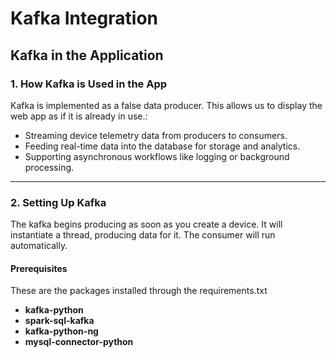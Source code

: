 # Kafka Integration

<!-- 
Include:
1. How Kafka is used in the app.
2. Setting up Kafka.
3. Example use cases (e.g., messaging or logging).
-->
## Kafka in the Application

### 1. How Kafka is Used in the App
Kafka is implemented as a false data producer. This allows us to display the web app as if it is already in use.:
- Streaming device telemetry data from producers to consumers.
- Feeding real-time data into the database for storage and analytics.
- Supporting asynchronous workflows like logging or background processing.

---

### 2. Setting Up Kafka
The kafka begins producing as soon as you create a device. It will instantiate a thread, producing data for it. The consumer will run automatically.

#### Prerequisites
These are the packages installed through the requirements.txt
- **kafka-python**
- **spark-sql-kafka**
- **kafka-python-ng**
- **mysql-connector-python**

